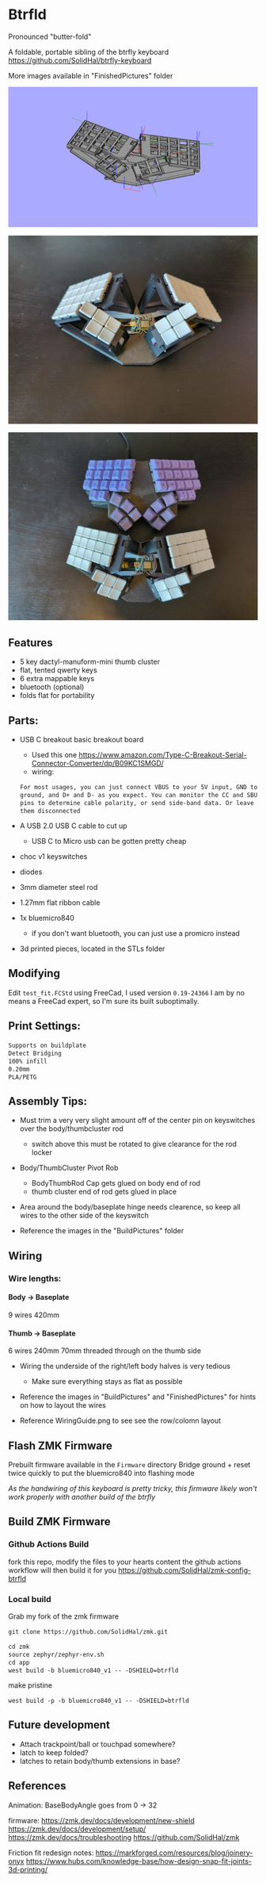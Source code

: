 # Btrfld

Pronounced "butter-fold"

A foldable, portable sibling of the btrfly keyboard https://github.com/SolidHal/btrfly-keyboard

More images available in "FinishedPictures" folder

![render_gif](demos/final_draft.gif)

![assembled](FinishedPictures/btrfld_front_angle.jpeg)

![brothers](FinishedPictures/btrfld_with_btrfly/btrfld_btrfly_top.jpeg)

## Features
- 5 key dactyl-manuform-mini thumb cluster
- flat, tented qwerty keys
- 6 extra mappable keys
- bluetooth (optional)
- folds flat for portability

## Parts:

- USB C breakout basic breakout board 
  - Used this one https://www.amazon.com/Type-C-Breakout-Serial-Connector-Converter/dp/B09KC1SMGD/
  - wiring:
  ```
  For most usages, you can just connect VBUS to your 5V input, GND to ground, and D+ and D- as you expect. You can monitor the CC and SBU pins to determine cable polarity, or send side-band data. Or leave them disconnected
  ```

- A USB 2.0 USB C cable to cut up
  - USB C to Micro usb can be gotten pretty cheap

- choc v1 keyswitches

- diodes

- 3mm diameter steel rod

- 1.27mm flat ribbon cable

- 1x bluemicro840
  - if you don't want bluetooth, you can just use a promicro instead
  
- 3d printed pieces, located in the STLs folder

## Modifying
Edit `test_fit.FCStd` using FreeCad, I used version `0.19-24366`
I am by no means a FreeCad expert, so I'm sure its built suboptimally. 

## Print Settings:
```
Supports on buildplate
Detect Bridging
100% infill
0.20mm
PLA/PETG
```

## Assembly Tips:

- Must trim a very very slight amount off of the center pin on keyswitches over the body/thumbcluster rod
  - switch above this must be rotated to give clearance for the rod locker

- Body/ThumbCluster Pivot Rob
  - BodyThumbRod Cap gets glued on body end of rod
  - thumb cluster end of rod gets glued in place
  
- Area around the body/baseplate hinge needs clearence, so keep all wires to the other side of the keyswitch

- Reference the images in the "BuildPictures" folder

## Wiring

### Wire lengths:

#### Body -> Baseplate
9 wires
420mm

#### Thumb -> Baseplate
6 wires
240mm
70mm threaded through on the thumb side

- Wiring the underside of the right/left body halves is very tedious
  - Make sure everything stays as flat as possible

- Reference the images in "BuildPictures" and "FinishedPictures" for hints on how to layout the wires

- Reference WiringGuide.png to see see the row/colomn layout


## Flash ZMK Firmware

Prebuilt firmware available in the `Firmware` directory
Bridge ground + reset twice quickly to put the bluemicro840 into flashing mode

*As the handwiring of this keyboard is pretty tricky, this firmware likely won't work properly with another build of the btrfly*


## Build ZMK Firmware

### Github Actions Build

fork this repo, modify the files to your hearts content
the github actions workflow will then build it for you
https://github.com/SolidHal/zmk-config-btrfld

### Local build

Grab my fork of the zmk firmware
```
git clone https://github.com/SolidHal/zmk.git
```

```
cd zmk
source zephyr/zephyr-env.sh
cd app
west build -b bluemicro840_v1 -- -DSHIELD=btrfld
```

make pristine
```
west build -p -b bluemicro840_v1 -- -DSHIELD=btrfld
```


## Future development
- Attach trackpoint/ball or touchpad somewhere?
- latch to keep folded?
- latches to retain body/thumb extensions in base?


## References

Animation:
BaseBodyAngle goes from 0 -> 32

firmware:
https://zmk.dev/docs/development/new-shield
https://zmk.dev/docs/development/setup/
https://zmk.dev/docs/troubleshooting
https://github.com/SolidHal/zmk

Friction fit redesign notes:
https://markforged.com/resources/blog/joinery-onyx
https://www.hubs.com/knowledge-base/how-design-snap-fit-joints-3d-printing/
